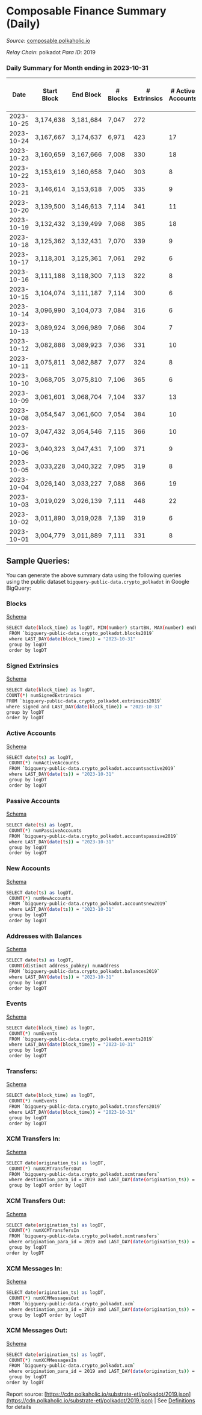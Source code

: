 # Composable Finance Summary (Daily)

_Source_: [composable.polkaholic.io](https://composable.polkaholic.io)

*Relay Chain*: polkadot
*Para ID*: 2019



### Daily Summary for Month ending in 2023-10-31


| Date    | Start Block | End Block | # Blocks | # Extrinsics | # Active Accounts | # Passive Accounts | # New Accounts | # Addresses | # Events  | # Transfers ($USD) | # XCM Transfers In ($USD) | # XCM Transfers Out ($USD) | # XCM In | # XCM Out | Issues |
|---------|-------------|-----------|----------|--------------|-------------------|--------------------|----------------|-------------|-----------|--------------------|---------------------------|----------------------------|----------|-----------|--------|
| 2023-10-25 | 3,174,638 | 3,181,684 | 7,047 | 272 |  |  |  |  | 18,751 | 5,508  | 11 ($2,337.21) |   | 11 | 5 |  |
| 2023-10-24 | 3,167,667 | 3,174,637 | 6,971 | 423 | 17 | 25 |  | 42 | 24,545 | 6,957  | 22 ($6,553.90) |   | 23 | 15 |  |
| 2023-10-23 | 3,160,659 | 3,167,666 | 7,008 | 330 | 18 | 3 |  | 42 | 23,797 | 7,023  | 1 ($40.13) |   | 1 | 10 |  |
| 2023-10-22 | 3,153,619 | 3,160,658 | 7,040 | 303 | 8 | 4 |  | 42 | 23,525 | 6,972  | 3 ($97.63) |   | 3 | 10 |  |
| 2023-10-21 | 3,146,614 | 3,153,618 | 7,005 | 335 | 9 | 8 |  | 42 | 23,959 | 7,025  | 8 ($2,845.56) |   | 8 | 8 |  |
| 2023-10-20 | 3,139,500 | 3,146,613 | 7,114 | 341 | 11 | 8 |  | 42 | 24,146 | 7,100  | 9 ($2,690.17) |   | 9 | 5 |  |
| 2023-10-19 | 3,132,432 | 3,139,499 | 7,068 | 385 | 18 | 7 |  | 42 | 24,558 | 7,097  | 5 ($164.13) |   | 5 | 19 |  |
| 2023-10-18 | 3,125,362 | 3,132,431 | 7,070 | 339 | 9 | 4 |  | 42 | 23,885 | 7,015  | 2 ($2,193.95) |   | 2 | 13 |  |
| 2023-10-17 | 3,118,301 | 3,125,361 | 7,061 | 292 | 6 | 4 |  | 42 | 23,485 | 6,998  |   |   |  | 5 |  |
| 2023-10-16 | 3,111,188 | 3,118,300 | 7,113 | 322 | 8 | 5 |  | 42 | 23,952 | 7,073  | 6 ($2,055.59) |   | 7 | 6 |  |
| 2023-10-15 | 3,104,074 | 3,111,187 | 7,114 | 300 | 6 | 4 |  | 42 | 23,704 | 7,057  | 2 ($93.33) |   | 2 | 2 |  |
| 2023-10-14 | 3,096,990 | 3,104,073 | 7,084 | 316 | 6 | 4 |  | 42 | 23,730 | 7,038  | 3 ($24.28) |   | 5 | 3 |  |
| 2023-10-13 | 3,089,924 | 3,096,989 | 7,066 | 304 | 7 | 4 |  | 42 | 23,967 | 7,115  | 5 ($792.03) |   | 4 | 1 |  |
| 2023-10-12 | 3,082,888 | 3,089,923 | 7,036 | 331 | 10 | 7 |  | 42 | 23,793 | 6,987  | 9 ($2,076.99) |   | 8 | 7 |  |
| 2023-10-11 | 3,075,811 | 3,082,887 | 7,077 | 324 | 8 | 7 |  | 42 | 24,177 | 7,123  | 7 ($40,303.99) |   | 7 | 4 |  |
| 2023-10-10 | 3,068,705 | 3,075,810 | 7,106 | 365 | 6 | 7 |  | 42 | 26,463 | 7,785  | 7 ($1,112.41) |   | 5 | 5 |  |
| 2023-10-09 | 3,061,601 | 3,068,704 | 7,104 | 337 | 13 | 3 |  | 42 | 23,645 | 6,610  | 14 ($761.41) |   | 14 | 6 |  |
| 2023-10-08 | 3,054,547 | 3,061,600 | 7,054 | 384 | 10 | 7 |  | 42 | 24,388 | 7,012  | 16 ($3,354.26) |   | 16 | 9 |  |
| 2023-10-07 | 3,047,432 | 3,054,546 | 7,115 | 366 | 10 | 9 |  | 42 | 24,421 | 7,071  | 15 ($2,734.50) |   | 15 | 7 |  |
| 2023-10-06 | 3,040,323 | 3,047,431 | 7,109 | 371 | 9 | 12 |  | 42 | 24,899 | 7,062  | 15 ($3,588.22) |   | 19 | 11 |  |
| 2023-10-05 | 3,033,228 | 3,040,322 | 7,095 | 319 | 8 | 6 |  | 42 | 23,889 | 7,079  | 6 ($1,033.00) |   | 6 | 4 |  |
| 2023-10-04 | 3,026,140 | 3,033,227 | 7,088 | 366 | 19 | 3 |  | 42 | 24,230 | 7,056  | 13 ($3,200.09) |   | 13 | 10 |  |
| 2023-10-03 | 3,019,029 | 3,026,139 | 7,111 | 448 | 22 | 8 |  | 42 | 25,107 | 7,117  | 28 ($6,585.33) | 1 ($35.41) | 31 | 10 |  |
| 2023-10-02 | 3,011,890 | 3,019,028 | 7,139 | 319 | 6 | 4 |  | 42 | 23,961 | 7,090  | 3 ($18.54) |   | 3 | 1 |  |
| 2023-10-01 | 3,004,779 | 3,011,889 | 7,111 | 331 | 8 | 7 |  | 42 | 23,938 | 7,065  | 7 ($45.49) |   | 5 | 7 |  |

## Sample Queries:
You can generate the above summary data using the following queries using the public dataset `bigquery-public-data.crypto_polkadot` in Google BigQuery:


### Blocks 

[Schema](https://github.com/colorfulnotion/substrate-etl/blob/main/schema/blocks.json)

```bash
SELECT date(block_time) as logDT, MIN(number) startBN, MAX(number) endBN, COUNT(*) numBlocks 
 FROM `bigquery-public-data.crypto_polkadot.blocks2019`  
 where LAST_DAY(date(block_time)) = "2023-10-31" 
 group by logDT 
 order by logDT
```

### Signed Extrinsics 

[Schema](https://github.com/colorfulnotion/substrate-etl/blob/main/schema/extrinsics.json)

```bash
SELECT date(block_time) as logDT, 
COUNT(*) numSignedExtrinsics 
FROM `bigquery-public-data.crypto_polkadot.extrinsics2019`  
where signed and LAST_DAY(date(block_time)) = "2023-10-31" 
group by logDT 
order by logDT
```

### Active Accounts 

[Schema](https://github.com/colorfulnotion/substrate-etl/blob/main/schema/accountsactive.json)

```bash
SELECT date(ts) as logDT, 
 COUNT(*) numActiveAccounts 
 FROM `bigquery-public-data.crypto_polkadot.accountsactive2019` 
 where LAST_DAY(date(ts)) = "2023-10-31" 
 group by logDT 
 order by logDT
```

### Passive Accounts 

[Schema](https://github.com/colorfulnotion/substrate-etl/blob/main/schema/accountspassive.json)

```bash
SELECT date(ts) as logDT, 
 COUNT(*) numPassiveAccounts 
 FROM `bigquery-public-data.crypto_polkadot.accountspassive2019` 
 where LAST_DAY(date(ts)) = "2023-10-31" 
 group by logDT 
 order by logDT
```

### New Accounts 

[Schema](https://github.com/colorfulnotion/substrate-etl/blob/main/schema/accountsnew.json)

```bash
SELECT date(ts) as logDT, 
 COUNT(*) numNewAccounts 
 FROM `bigquery-public-data.crypto_polkadot.accountsnew2019` 
 where LAST_DAY(date(ts)) = "2023-10-31" 
 group by logDT
 order by logDT
```

### Addresses with Balances 

[Schema](https://github.com/colorfulnotion/substrate-etl/blob/main/schema/balances.json)

```bash
SELECT date(ts) as logDT,
 COUNT(distinct address_pubkey) numAddress 
 FROM `bigquery-public-data.crypto_polkadot.balances2019` 
 where LAST_DAY(date(ts)) = "2023-10-31" 
 group by logDT 
 order by logDT
```

### Events 

[Schema](https://github.com/colorfulnotion/substrate-etl/blob/main/schema/events.json)

```bash
SELECT date(block_time) as logDT, 
 COUNT(*) numEvents 
 FROM `bigquery-public-data.crypto_polkadot.events2019` 
 where LAST_DAY(date(block_time)) = "2023-10-31" 
 group by logDT 
 order by logDT
```

### Transfers:

[Schema](https://github.com/colorfulnotion/substrate-etl/blob/main/schema/transfers.json)

```bash
SELECT date(block_time) as logDT, 
 COUNT(*) numEvents 
 FROM `bigquery-public-data.crypto_polkadot.transfers2019` 
 where LAST_DAY(date(block_time)) = "2023-10-31" 
 group by logDT 
 order by logDT
```

### XCM Transfers In: 

[Schema](https://github.com/colorfulnotion/substrate-etl/blob/main/schema/xcmtransfers.json)

```bash
SELECT date(origination_ts) as logDT, 
 COUNT(*) numXCMTransfersOut 
 FROM `bigquery-public-data.crypto_polkadot.xcmtransfers` 
 where destination_para_id = 2019 and LAST_DAY(date(origination_ts)) = "2023-10-31" 
 group by logDT order by logDT
```

### XCM Transfers Out: 

[Schema](https://github.com/colorfulnotion/substrate-etl/blob/main/schema/xcmtransfers.json)

```bash
SELECT date(origination_ts) as logDT, 
 COUNT(*) numXCMTransfersIn 
 FROM `bigquery-public-data.crypto_polkadot.xcmtransfers` 
 where origination_para_id = 2019 and LAST_DAY(date(origination_ts)) = "2023-10-31" 
 group by logDT 
order by logDT
```

### XCM Messages In: 

[Schema](https://github.com/colorfulnotion/substrate-etl/blob/main/schema/xcm.json)

```bash
SELECT date(origination_ts) as logDT, 
 COUNT(*) numXCMMessagesOut 
 FROM `bigquery-public-data.crypto_polkadot.xcm` 
 where destination_para_id = 2019 and LAST_DAY(date(origination_ts)) = "2023-10-31" 
 group by logDT order by logDT
```

### XCM Messages Out: 

[Schema](https://github.com/colorfulnotion/substrate-etl/blob/main/schema/xcm.json)

```bash
SELECT date(origination_ts) as logDT, 
 COUNT(*) numXCMMessagesIn 
 FROM `bigquery-public-data.crypto_polkadot.xcm` 
 where origination_para_id = 2019 and LAST_DAY(date(origination_ts)) = "2023-10-31" 
 group by logDT 
order by logDT
```


Report source: [https://cdn.polkaholic.io/substrate-etl/polkadot/2019.json](https://cdn.polkaholic.io/substrate-etl/polkadot/2019.json) | See [Definitions](/DEFINITIONS.md) for details
